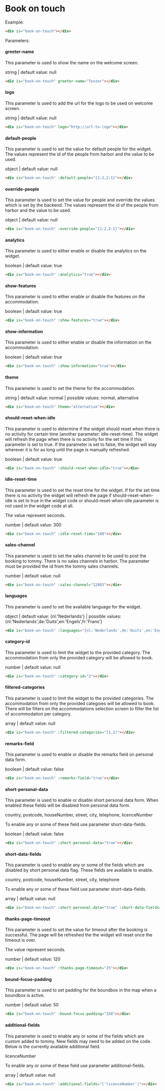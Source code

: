 # Book on touch

Example:
```html
<div is="book-on-touch"></div>
```

Parameters:
#### greeter-name

This parameter is used to show the name on the welcome screen.

string | default value: null
```html
<div is="book-on-touch" greeter-name="Tenzer"></div>
```

#### logo

This parameter is used to add the url for the logo to be used on welcome screen.

string | default value: null
```html
<div is="book-on-touch" logo="http://url-to-logo"></div>
```

#### default-people

This parameter is used to set the value for default people for the widget. The values represent the id of the people from harbor and the value to be used.

object | default value: null
```html
<div is="book-on-touch" :default-people="{1:2,2:1}"></div>
```

#### override-people

This parameter is used to set the value for people and override the values which is set by the backend. The values represent the id of the people from harbor and the value to be used.

object | default value: null
```html
<div is="book-on-touch" :override-people="{1:2,2:1}"></div>
```

#### analytics

This parameter is used to either enable or disable the analytics on the widget.

boolean | default value: true
```html
<div is="book-on-touch" :analytics="true"></div>
```

#### show-features

This parameter is used to either enable or disable the features on the accommodation.

boolean | default value: true
```html
<div is="book-on-touch" :show-features="true"></div>
```

#### show-information

This parameter is used to either enable or disable the information on the accommodation.

boolean | default value: true
```html
<div is="book-on-touch" :show-information="true"></div>
```

#### theme

This parameter is used to set the theme for the accommodation.

string | default value: normal | possible values: normal, alternative
```html
<div is="book-on-touch" theme="alternative"></div>
```

#### should-reset-when-idle

This parameter is used to determine if the widget should reset when there is no activity for certain time (another parameter: idle-reset-time). The widget will refresh the page when there is no activity for the set time if this parameter is set to true. If the parameter is set to false, the widget will stay wherever it is for as long until the page is manually refreshed.

boolean | default value: true
```html
<div is="book-on-touch" :should-reset-when-idle="true"></div>
```

#### idle-reset-time

This parameter is used to set the reset time for the widget. If for the set time there is no activity the widget will refresh the page if should-reset-when-idle is set to true in the widget code or should-reset-when-idle parameter is not used in the widget code at all.

The value represent seconds.

number | default value: 300
```html
<div is="book-on-touch" :idle-reset-time="180"></div>
```

#### sales-channel

This parameter is used to set the sales channel to be used to post the booking to tommy. There is no sales channels in harbor. The parameter must be provided the id from the tommy sales channels.

number | default value: null
```html
<div is="book-on-touch" :sales-channel="12883"></div>
```

#### languages

This parameter is used to set the available language for the widget.

object | default value: {nl:'Nederlands'} | possible values: {nl:'Nederlands',de:'Duits',en:'Engels',fr:'Frans'}
```html
<div is="book-on-touch" :languages="{nl:'Nederlands',de:'Duits',en:'Engels'}"></div>
```

#### category-id

This parameter is used to limit the widget to the provided category. The accommodation from only the provided category will be allowed to book.

number | default value: null
```html
<div is="book-on-touch" :category-id="2"></div>
```

#### filtered-categories

This parameter is used to limit the widget to the provided categories. The accommodation from only the provided categoies will be allowed to book. There will be filters on the accommodations selection screen to filter the list of accommodation per category.

array | default value: null
```html
<div is="book-on-touch" :filtered-categories="[1,2]"></div>
```

#### remarks-field

This parameter is used to enable or disable the remarks field on personal data form.

boolean | default value: false
```html
<div is="book-on-touch" :remarks-field="true"></div>
```

#### short-personal-data

This parameter is used to enable or disable short personal data form. When enabled these fields will be disabled from personal data form.

country, postcode, houseNumber, street, city, telephone, licenceNumber

To enable any or some of these field use parameter short-data-fields.

boolean | default value: false
```html
<div is="book-on-touch" :short-personal-data="true"></div>
```

#### short-data-fields

This parameter is used to enable any or some of the fields which are disabled by short personal data flag. These fields are available to enable.

country, postcode, houseNumber, street, city, telephone

To enable any or some of these field use parameter short-data-fields.

array | default value: null
```html
<div is="book-on-touch" :short-personal-data="true" :short-data-fields="['postcode','houseNumber']"></div>
```

#### thanks-page-timeout

This parameter is used to set the value for timeout after the booking is successful. The page will be refreshed the the widget will reset once the timeout is over.

The value represent seconds.

number | default value: 120
```html
<div is="book-on-touch" :thanks-page-timeout="25"></div>
```

#### bound-focus-padding

This parameter is used to set padding for the boundbox in the map when a boundbox is active.

number | default value: 50
```html
<div is="book-on-touch" :bound-focus-padding="150"></div>
```

#### additional-fields

This parameter is used to enable any or some of the fields which are custom added to tommy. New fields may need to be added on the code. Below is the currently available additional field.

licenceNumber

To enable any or some of these field use parameter additional-fields.

array | default value: null
```html
<div is="book-on-touch" :additional-fields="['licenceNumber']"></div>
```
